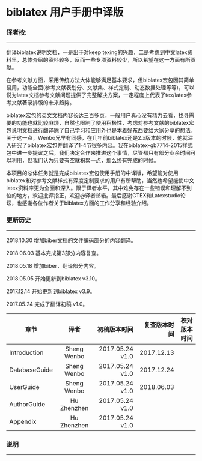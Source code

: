 # biblatex 用户手册中译版

### 译者按:
---------------------

翻译biblatex说明文档，一是出于对keep texing的兴趣，二是考虑到中文latex资料里，总体介绍的资料较多，反而一些专项资料较少，所以希望在这一方面有所贡献。

在参考文献方面，采用传统方法大体能够满足基本要求，但biblatex宏包因其简单易用，功能全面(参考文献表划分、文献集、样式定制、动态数据处理等等)，可以说为latex文档参考文献问题提供了完整解决方案，一定程度上代表了tex/latex参考文献著录排版的未来趋势。

biblatex宏包的英文文档内容长达三百多页，一般用户真心没有精力去看，找寻需要的功能也就比较麻烦，自然也限制了使用积极性，考虑对参考文献的biblatex宏包说明文档进行翻译除了自己学习和应用外也是本着好东西要给大家分享的想法。关于这一点，Wenbo兄早有同感，在几年前biblatex还是2.x版本的时候，他就深入研究了biblatex宏包并翻译了1-4节很多内容。我在biblatex-gb7714-2015样式包中进一步提议之后，我们决定合作来推进这个事情，尽管都只有部分业余时间可以利用，但我们认为只要有空就积累一点，那么终有完成的时候。

本项目的总体任务就是完成biblatex宏包使用手册的中译版，希望能对使用biblatex和对参考文献样式有深度定制要求的用户有所帮助，当然也希望能使中文latex资料库更为全面和深入。限于译者水平，其中难免存在一些错误和理解不到位的地方，欢迎批评指正，欢迎@译者邮箱。最后感谢CTEX和Latexstudio论坛，也感谢各位作者关于biblatex方面的工作分享和经验介绍。


### 更新历史
---------------------

2018.10.30 增加biber文档的文件编码部分的内容翻译。

2018.06.03 基本完成第3部分内容复查。

2018.05.18 增加biber，翻译部分内容。

2018.05.05 开始更新到biblatex v3.10。

2017.12.14 开始更新到biblatex v3.9。

2017.05.24 完成了翻译初稿 v1.0。

| 章节          | 译者          | 初稿版本时间    | 复查版本时间    | 校对版本时间    |
| ------------- |:-------------:| ---------------:| ---------------:| ---------------:|
| Introduction  | Sheng Wenbo   | 2017.05.24 v1.0 | 2017.12.13      |                 |
| DatabaseGuide | Sheng Wenbo   | 2017.05.24 v1.0 | 2017.12.24      |                 |
| UserGuide     | Sheng Wenbo   | 2017.05.24 v1.0 | 2018.06.03      |                 |
| AuthorGuide   | Hu Zhenzhen   | 2017.05.24 v1.0 |                 |                 |
| Appendix      | Hu Zhenzhen   | 2017.05.24 v1.0 |                 |                 |


### 说明
---------------------




